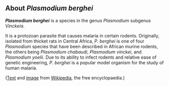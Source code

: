 About *Plasmodium berghei* 
--------------------------



***Plasmodium berghei*** is a species in the genus *Plasmodium* subgenus
*Vinckeia*.

It is a protozoan parasite that causes malaria in certain rodents.
Originally, isolated from thicket rats in Central Africa, *P. berghei*
is one of four *Plasmodium* species that have been described in African
murine rodents, the others being *Plasmodium chabaudi*, *Plasmodium
vinckei*, and *Plasmodium yoelii*. Due to its ability to infect rodents
and relative ease of genetic engineering, *P. berghei* is a popular
model organism for the study of human malaria.

([Text](http://en.wikipedia.org/wiki/Plasmodium_berghei) and
[image](https://en.wikipedia.org/wiki/File:Berghei_01.png) 
from [Wikipedia](http://en.wikipedia.org/), the free encyclopaedia.)
